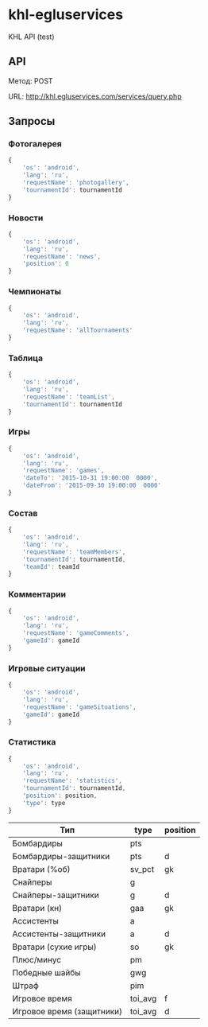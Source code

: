 # khl-egluservices
KHL API (test)
## API
Метод: POST

URL: http://khl.egluservices.com/services/query.php
## Запросы
### Фотогалерея
```javascript
{
    'os': 'android',
    'lang': 'ru',
    'requestName': 'photogallery',
    'tournamentId': tournamentId
}
```
### Новости
```javascript
{
    'os': 'android',
    'lang': 'ru',
    'requestName': 'news',
    'position': 0
}
```
### Чемпионаты
```javascript
{
    'os': 'android',
    'lang': 'ru',
    'requestName': 'allTournaments'
}
```
### Таблица
```javascript
{
    'os': 'android',
    'lang': 'ru',
    'requestName': 'teamList',
    'tournamentId': tournamentId
}
```
### Игры
```javascript
{
    'os': 'android',
    'lang': 'ru',
    'requestName': 'games',
    'dateTo': '2015-10-31 19:00:00  0000',
    'dateFrom': '2015-09-30 19:00:00  0000'
}
```
### Состав
```javascript
{
    'os': 'android',
    'lang': 'ru',
    'requestName': 'teamMembers',
    'tournamentId': tournamentId,
    'teamId': teamId
}
```
### Комментарии
```javascript
{
    'os': 'android',
    'lang': 'ru',
    'requestName': 'gameComments',
    'gameId': gameId
}
```
### Игровые ситуации
```javascript
{
    'os': 'android',
    'lang': 'ru',
    'requestName': 'gameSituations',
    'gameId': gameId
}
```
### Статистика
```javascript
{
    'os': 'android',
    'lang': 'ru',
    'requestName': 'statistics',
    'tournamentId': tournamentId,
    'position': position,
    'type': type
}
```
Тип | type | position
--- | --- | ---
Бомбардиры | pts |
Бомбардиры-защитники | pts | d
Вратари (%об) | sv_pct | gk
Снайперы | g | 
Снайперы-защитники | g | d
Вратари (кн) | gaa | gk
Ассистенты | a | 
Ассистенты-защитники | a | d
Вратари (сухие игры) | so | gk
Плюс/минус | pm | 
Победные шайбы | gwg | 
Штраф | pim | 
Игровое время | toi_avg | f
Игровое время (защитники) | toi_avg | d
